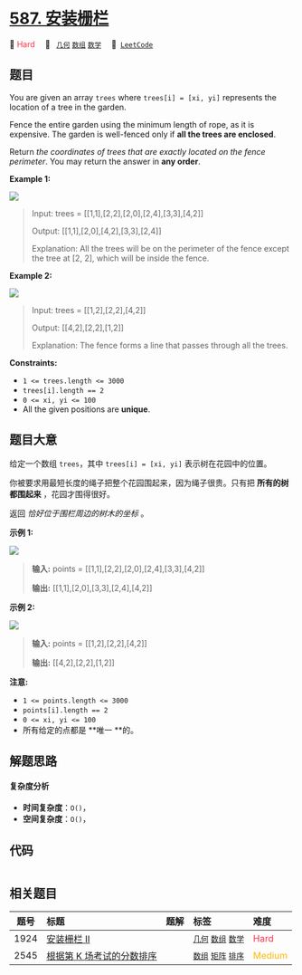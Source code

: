# [587. 安装栅栏](https://leetcode.com/problems/erect-the-fence)

🔴 <font color=#ff334b>Hard</font>&emsp; 🔖&ensp; [`几何`](/tag/geometry.md) [`数组`](/tag/array.md) [`数学`](/tag/math.md)&emsp; 🔗&ensp;[`LeetCode`](https://leetcode.com/problems/erect-the-fence)

## 题目

You are given an array `trees` where `trees[i] = [xi, yi]` represents the
location of a tree in the garden.

Fence the entire garden using the minimum length of rope, as it is expensive.
The garden is well-fenced only if **all the trees are enclosed**.

Return _the coordinates of trees that are exactly located on the fence
perimeter_. You may return the answer in **any order**.



**Example 1:**

![](https://assets.leetcode.com/uploads/2021/04/24/erect2-plane.jpg)

> Input: trees = [[1,1],[2,2],[2,0],[2,4],[3,3],[4,2]]
> 
> Output: [[1,1],[2,0],[4,2],[3,3],[2,4]]
> 
> Explanation: All the trees will be on the perimeter of the fence except the tree at [2, 2], which will be inside the fence.

**Example 2:**

![](https://assets.leetcode.com/uploads/2021/04/24/erect1-plane.jpg)

> Input: trees = [[1,2],[2,2],[4,2]]
> 
> Output: [[4,2],[2,2],[1,2]]
> 
> Explanation: The fence forms a line that passes through all the trees.

**Constraints:**

  * `1 <= trees.length <= 3000`
  * `trees[i].length == 2`
  * `0 <= xi, yi <= 100`
  * All the given positions are **unique**.


## 题目大意

给定一个数组 `trees`，其中 `trees[i] = [xi, yi]` 表示树在花园中的位置。

你被要求用最短长度的绳子把整个花园围起来，因为绳子很贵。只有把 **所有的树都围起来** ，花园才围得很好。

返回 _恰好位于围栏周边的树木的坐标_ 。

**示例 1:**

![](https://assets.leetcode.com/uploads/2021/04/24/erect2-plane.jpg)

> 
> 
> 
> 
> 
> **输入:** points = [[1,1],[2,2],[2,0],[2,4],[3,3],[4,2]]
> 
> **输出:** [[1,1],[2,0],[3,3],[2,4],[4,2]]

**示例 2:**

![](https://assets.leetcode.com/uploads/2021/04/24/erect1-plane.jpg)

> 
> 
> 
> 
> 
> **输入:** points = [[1,2],[2,2],[4,2]]
> 
> **输出:** [[4,2],[2,2],[1,2]]



**注意:**

  * `1 <= points.length <= 3000`
  * `points[i].length == 2`
  * `0 <= xi, yi <= 100`
  * 所有给定的点都是 **唯一  **的。


## 解题思路

#### 复杂度分析

- **时间复杂度**：`O()`，
- **空间复杂度**：`O()`，

## 代码

```javascript

```

## 相关题目

<!-- prettier-ignore -->
| 题号 | 标题 | 题解 | 标签 | 难度 |
| :------: | :------ | :------: | :------ | :------ |
| 1924 | [安装栅栏 II](https://leetcode.com/problems/erect-the-fence-ii) |  |  [`几何`](/tag/geometry.md) [`数组`](/tag/array.md) [`数学`](/tag/math.md) | <font color=#ff334b>Hard</font> |
| 2545 | [根据第 K 场考试的分数排序](https://leetcode.com/problems/sort-the-students-by-their-kth-score) |  |  [`数组`](/tag/array.md) [`矩阵`](/tag/matrix.md) [`排序`](/tag/sorting.md) | <font color=#ffb800>Medium</font> |